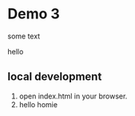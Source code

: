 # Demo 3

some text

hello

## local development

1. open index.html in your browser.
2. hello homie